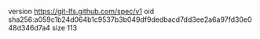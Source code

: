 version https://git-lfs.github.com/spec/v1
oid sha256:a059c1b24d064b1c9537b3b049df9dedbacd7dd3ee2a6a97fd30e048d346d7a4
size 113
